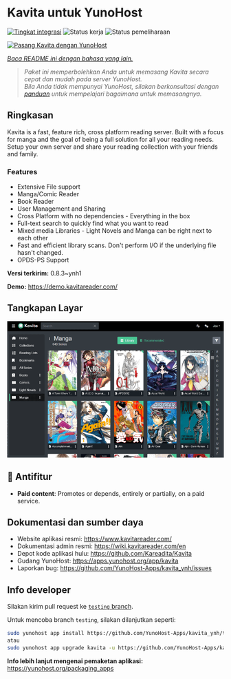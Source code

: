 <!--
N.B.: README ini dibuat secara otomatis oleh <https://github.com/YunoHost/apps/tree/master/tools/readme_generator>
Ini TIDAK boleh diedit dengan tangan.
-->

# Kavita untuk YunoHost

[![Tingkat integrasi](https://dash.yunohost.org/integration/kavita.svg)](https://ci-apps.yunohost.org/ci/apps/kavita/) ![Status kerja](https://ci-apps.yunohost.org/ci/badges/kavita.status.svg) ![Status pemeliharaan](https://ci-apps.yunohost.org/ci/badges/kavita.maintain.svg)

[![Pasang Kavita dengan YunoHost](https://install-app.yunohost.org/install-with-yunohost.svg)](https://install-app.yunohost.org/?app=kavita)

*[Baca README ini dengan bahasa yang lain.](./ALL_README.md)*

> *Paket ini memperbolehkan Anda untuk memasang Kavita secara cepat dan mudah pada server YunoHost.*  
> *Bila Anda tidak mempunyai YunoHost, silakan berkonsultasi dengan [panduan](https://yunohost.org/install) untuk mempelajari bagaimana untuk memasangnya.*

## Ringkasan

Kavita is a fast, feature rich, cross platform reading server. Built with a focus for manga and the goal of being a full solution for all your reading needs. Setup your own server and share your reading collection with your friends and family.

### Features

- Extensive File support
- Manga/Comic Reader
- Book Reader
- User Management and Sharing
- Cross Platform with no dependencies - Everything in the box
- Full-text search to quickly find what you want to read
- Mixed media Libraries - Light Novels and Manga can be right next to each other
- Fast and efficient library scans. Don't perform I/O if the underlying file hasn't changed.
- OPDS-PS Support


**Versi terkirim:** 0.8.3~ynh1

**Demo:** <https://demo.kavitareader.com/>

## Tangkapan Layar

![Tangkapan Layar pada Kavita](./doc/screenshots/screenshot.png)

## :red_circle: Antifitur

- **Paid content**: Promotes or depends, entirely or partially, on a paid service.

## Dokumentasi dan sumber daya

- Website aplikasi resmi: <https://www.kavitareader.com/>
- Dokumentasi admin resmi: <https://wiki.kavitareader.com/en>
- Depot kode aplikasi hulu: <https://github.com/Kareadita/Kavita>
- Gudang YunoHost: <https://apps.yunohost.org/app/kavita>
- Laporkan bug: <https://github.com/YunoHost-Apps/kavita_ynh/issues>

## Info developer

Silakan kirim pull request ke [`testing` branch](https://github.com/YunoHost-Apps/kavita_ynh/tree/testing).

Untuk mencoba branch `testing`, silakan dilanjutkan seperti:

```bash
sudo yunohost app install https://github.com/YunoHost-Apps/kavita_ynh/tree/testing --debug
atau
sudo yunohost app upgrade kavita -u https://github.com/YunoHost-Apps/kavita_ynh/tree/testing --debug
```

**Info lebih lanjut mengenai pemaketan aplikasi:** <https://yunohost.org/packaging_apps>
